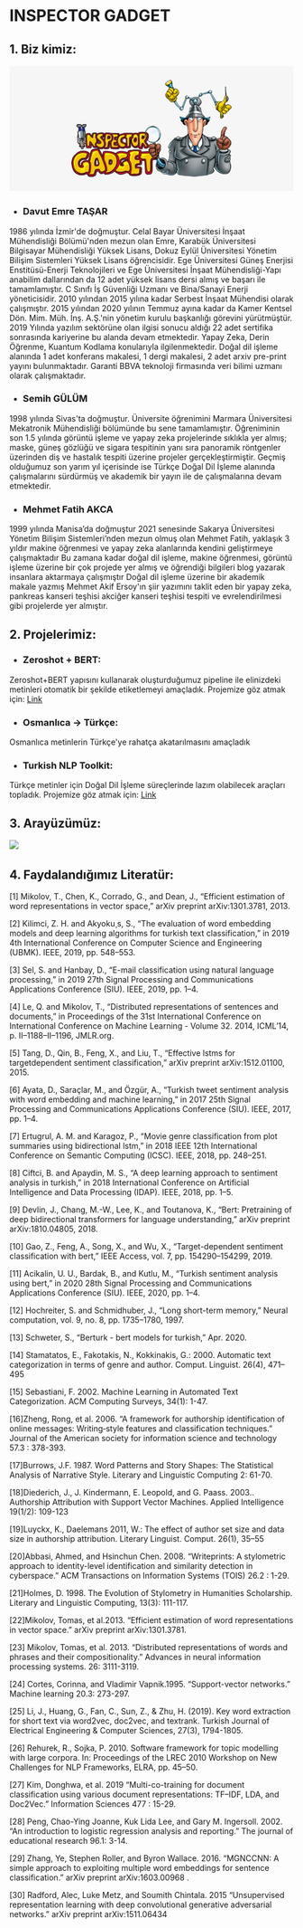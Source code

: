 # INSPECTOR GADGET
## 1. Biz kimiz:

<p align="center">
  <img src="https://github.com/inspectorgadgetteknofest/inspector-gadget-acikhack2021/blob/main/images/logo.png">
  
</p>

 * ### Davut Emre TAŞAR <br>
 1986 yılında İzmir'de doğmuştur. Celal Bayar Üniversitesi İnşaat Mühendisliği Bölümü'nden mezun olan Emre, Karabük Üniversitesi Bilgisayar Mühendisliği Yüksek Lisans, Dokuz Eylül Üniversitesi Yönetim Bilişim Sistemleri Yüksek Lisans öğrencisidir. Ege Üniversitesi Güneş Enerjisi Enstitüsü-Enerji Teknolojileri ve Ege Üniversitesi İnşaat Mühendisliği-Yapı anabilim dallarından da 12 adet yüksek lisans dersi almış ve başarı ile tamamlamıştır. C Sınıfı İş Güvenliği Uzmanı ve Bina/Sanayi Enerji yöneticisidir. 2010 yılından 2015 yılına kadar Serbest İnşaat Mühendisi olarak çalışmıştır. 2015 yılından 2020 yılının Temmuz ayına kadar da Kamer Kentsel Dön. Mim. Müh. İnş. A.Ş.'nin yönetim kurulu başkanlığı görevini yürütmüştür. 2019 Yılında yazılım sektörüne olan ilgisi sonucu aldığı 22 adet sertifika sonrasında kariyerine bu alanda devam etmektedir. Yapay Zeka, Derin Öğrenme, Kuantum Kodlama konularıyla ilgilenmektedir. Doğal dil işleme alanında 1 adet konferans makalesi, 1 dergi makalesi, 2 adet arxiv pre-print yayını bulunmaktadır. Garanti BBVA teknoloji firmasında veri bilimi uzmanı olarak çalışmaktadır.
 * ### Semih GÜLÜM <br> 
1998 yılında Sivas'ta doğmuştur. Üniversite öğrenimini Marmara Üniversitesi Mekatronik Mühendisliği bölümünde bu sene tamamlamıştır. Öğreniminin son 1.5 yılında görüntü işleme ve yapay zeka projelerinde sıklıkla yer almış; maske, güneş gözlüğü ve sigara tespitinin yanı sıra panoramik röntgenler üzerinden diş ve hastalık tespiti üzerine projeler gerçekleştirmiştir. Geçmiş olduğumuz son yarım yıl içerisinde ise Türkçe Doğal Dil İşleme alanında çalışmalarını sürdürmüş ve akademik bir yayın ile de çalışmalarına devam etmektedir.
 * ### Mehmet Fatih AKCA <br> 
1999 yılında Manisa’da doğmuştur 2021 senesinde Sakarya Üniversitesi Yönetim Bilişim Sistemleri’nden mezun olmuş olan Mehmet Fatih, yaklaşık 3 yıldır makine öğrenmesi ve yapay zeka alanlarında kendini geliştirmeye çalışmaktadır Bu zamana kadar doğal dil işleme, makine öğrenmesi, görüntü işleme üzerine bir çok projede yer almış ve öğrendiği bilgileri blog yazarak insanlara aktarmaya çalışmıştır Doğal dil işleme üzerine bir akademik makale yazmış Mehmet Akif Ersoy'ın şiir yazımını taklit eden bir yapay zeka, pankreas kanseri teşhisi akciğer kanseri teşhisi tespiti ve evrelendirilmesi gibi projelerde yer almıştır.

## 2. Projelerimiz:
 * ### Zeroshot + BERT: <br>
 Zeroshot+BERT yapısını kullanarak oluşturduğumuz pipeline ile elinizdeki metinleri otomatik bir şekilde etiketlemeyi amaçladık. Projemize göz atmak için: <a href= "https://github.com/inspectorgadgetteknofest/inspector-gadget-acikhack2021/tree/main/Zeroshot"> Link </a>
 * ### Osmanlıca -> Türkçe: <br> 
 Osmanlıca metinlerin Türkçe'ye rahatça akatarılmasını amaçladık
 * ### Turkish NLP Toolkit: <br> 
 Türkçe metinler için Doğal Dil İşleme süreçlerinde lazım olabilecek araçları topladık. Projemize göz atmak için: <a href = "https://github.com/inspectorgadgetteknofest/inspector-gadget-acikhack2021/tree/main/ToolsTwitter"> Link </a>

## 3. Arayüzümüz:
![](https://user-images.githubusercontent.com/56072259/130344890-90e5e8df-bab7-44d7-8fa5-fa732ac0a490.gif)


## 4. Faydalandığımız Literatür:
[1] Mikolov, T., Chen, K., Corrado, G., and Dean, J., “Efficient estimation of word representations in vector space,” arXiv preprint
arXiv:1301.3781, 2013.

[2] Kilimci, Z. H. and Akyoku¸s, S., “The evaluation of word embedding
models and deep learning algorithms for turkish text classification,” in
2019 4th International Conference on Computer Science and Engineering (UBMK). IEEE, 2019, pp. 548–553.

[3] Sel, S. and Hanbay, D., “E-mail classification using natural language
processing,” in 2019 27th Signal Processing and Communications
Applications Conference (SIU). IEEE, 2019, pp. 1–4.

[4] Le, Q. and Mikolov, T., “Distributed representations of sentences and
documents,” in Proceedings of the 31st International Conference on
International Conference on Machine Learning - Volume 32. 2014,
ICML’14, p. II–1188–II–1196, JMLR.org.

[5] Tang, D., Qin, B., Feng, X., and Liu, T., “Effective lstms for targetdependent sentiment classification,” arXiv preprint arXiv:1512.01100,
2015.

[6] Ayata, D., Saraçlar, M., and Özgür, A., “Turkish tweet sentiment
analysis with word embedding and machine learning,” in 2017 25th
Signal Processing and Communications Applications Conference (SIU).
IEEE, 2017, pp. 1–4.

[7] Ertugrul, A. M. and Karagoz, P., “Movie genre classification from plot
summaries using bidirectional lstm,” in 2018 IEEE 12th International
Conference on Semantic Computing (ICSC). IEEE, 2018, pp. 248–251.

[8] Ciftci, B. and Apaydin, M. S., “A deep learning approach to sentiment
analysis in turkish,” in 2018 International Conference on Artificial
Intelligence and Data Processing (IDAP). IEEE, 2018, pp. 1–5.

[9] Devlin, J., Chang, M.-W., Lee, K., and Toutanova, K., “Bert: Pretraining of deep bidirectional transformers for language understanding,”
arXiv preprint arXiv:1810.04805, 2018.

[10] Gao, Z., Feng, A., Song, X., and Wu, X., “Target-dependent sentiment
classification with bert,” IEEE Access, vol. 7, pp. 154290–154299,
2019.

[11] Acikalin, U. U., Bardak, B., and Kutlu, M., “Turkish sentiment analysis
using bert,” in 2020 28th Signal Processing and Communications
Applications Conference (SIU). IEEE, 2020, pp. 1–4.

[12] Hochreiter, S. and Schmidhuber, J., “Long short-term memory,” Neural
computation, vol. 9, no. 8, pp. 1735–1780, 1997.

[13] Schweter, S., “Berturk - bert models for turkish,” Apr. 2020.

[14] Stamatatos, E., Fakotakis, N., Kokkinakis, G.: 2000. Automatic
text categorization in terms of genre and author. Comput.
Linguist. 26(4), 471–495

[15] Sebastiani, F. 2002. Machine Learning in Automated Text
Categorization. ACM Computing Surveys, 34(1): 1-47.

[16]Zheng, Rong, et al. 2006. “A framework for authorship
identification of online messages: Writing‐style features and
classification techniques.” Journal of the American society for
information science and technology 57.3 : 378-393.

[17]Burrows, J.F. 1987. Word Patterns and Story Shapes: The
Statistical Analysis of Narrative Style. Literary and Linguistic
Computing 2: 61-70.

[18]Diederich, J., J. Kindermann, E. Leopold, and G. Paass. 2003..
Authorship Attribution with Support Vector Machines. Applied
Intelligence 19(1/2): 109-123

[19]Luyckx, K., Daelemans 2011, W.: The effect of author set size
and data size in authorship attribution. Literary Linguist. Comput.
26(1), 35–55

[20]Abbasi, Ahmed, and Hsinchun Chen. 2008. “Writeprints: A
stylometric approach to identity-level identification and similarity
detection in cyberspace.” ACM Transactions on Information
Systems (TOIS) 26.2 : 1-29.

[21]Holmes, D. 1998. The Evolution of Stylometry in Humanities
Scholarship. Literary and Linguistic Computing, 13(3): 111-117.

[22]Mikolov, Tomas, et al.2013. “Efficient estimation of word
representations in vector space.” arXiv preprint arXiv:1301.3781.

[23] Mikolov, Tomas, et al. 2013. “Distributed representations of
words and phrases and their compositionality.” Advances in
neural information processing systems. 26: 3111-3119.

[24] Cortes, Corinna, and Vladimir Vapnik.1995. “Support-vector
networks.” Machine learning 20.3: 273-297.

[25] Li, J., Huang, G., Fan, C., Sun, Z., & Zhu, H. (2019). Key word
extraction for short text via word2vec, doc2vec, and textrank.
Turkish Journal of Electrical Engineering & Computer Sciences,
27(3), 1794-1805.

[26] Rehurek, R., Sojka, P. 2010. Software framework for topic
modelling with large corpora. In: Proceedings of the LREC 2010
Workshop on New Challenges for NLP Frameworks, ELRA, pp.
45–50.

[27] Kim, Donghwa, et al. 2019 “Multi-co-training for document
classification using various document representations: TF–IDF,
LDA, and Doc2Vec.” Information Sciences 477 : 15-29.

[28] Peng, Chao-Ying Joanne, Kuk Lida Lee, and Gary M. Ingersoll.
2002. “An introduction to logistic regression analysis and
reporting.” The journal of educational research 96.1: 3-14.

[29] Zhang, Ye, Stephen Roller, and Byron Wallace. 2016. “MGNCCNN: A simple approach to exploiting multiple word embeddings
for sentence classification.” arXiv preprint arXiv:1603.00968 .

[30] Radford, Alec, Luke Metz, and Soumith Chintala. 2015
“Unsupervised representation learning with deep convolutional
generative adversarial networks.” arXiv preprint
arXiv:1511.06434
